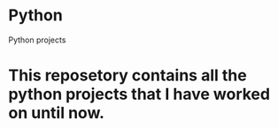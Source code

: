 # Python
Python projects
# This reposetory contains all the python projects that I have worked on until now.
